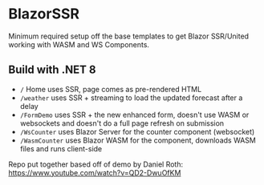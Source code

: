 # BlazorSSR
Minimum required setup off the base templates to get Blazor SSR/United working with WASM and WS Components.

## Build with .NET 8

- `/` Home uses SSR, page comes as pre-rendered HTML
- `/weather` uses SSR + streaming to load the updated forecast after a delay
- `/FormDemo` uses SSR + the new enhanced form, doesn't use WASM or websockets and doesn't do a full page refresh on submission
- `/WsCounter` uses Blazor Server for the counter component (websocket)
- `/WasmCounter` uses Blazor WASM for the component, downloads WASM files and runs client-side

Repo put together based off of demo by Daniel Roth: https://www.youtube.com/watch?v=QD2-DwuOfKM
